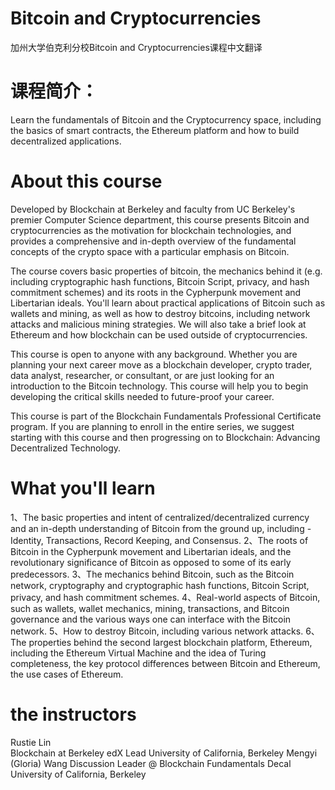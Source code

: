 # Bitcoin and Cryptocurrencies
加州大学伯克利分校Bitcoin and Cryptocurrencies课程中文翻译

# 课程简介：
Learn the fundamentals of Bitcoin and the Cryptocurrency space, including the basics of smart contracts, the Ethereum platform and how to build decentralized applications.

# About this course

Developed by Blockchain at Berkeley and faculty from UC Berkeley's premier Computer Science department, this course presents Bitcoin and cryptocurrencies as the motivation for blockchain technologies, and provides a comprehensive and in-depth overview of the fundamental concepts of the crypto space with a particular emphasis on Bitcoin. 

The course covers basic properties of bitcoin, the mechanics behind it (e.g. including cryptographic hash functions, Bitcoin Script, privacy, and hash commitment schemes) and its roots in the Cypherpunk movement and Libertarian ideals. You'll learn about practical applications of Bitcoin such as wallets and mining, as well as how to destroy bitcoins, including network attacks and malicious mining strategies. We will also take a brief look at Ethereum and how blockchain can be used outside of cryptocurrencies. 

This course is open to anyone with any background. Whether you are planning your next career move as a blockchain developer, crypto trader, data analyst, researcher, or consultant, or are just looking for an introduction to the Bitcoin technology. This course will help you to begin developing the critical skills needed to future-proof your career. 

This course is part of the Blockchain Fundamentals Professional Certificate program.  If you are planning to enroll in the entire series, we suggest starting with this course and then progressing on to Blockchain: Advancing Decentralized Technology.

# What you'll learn
1、The basic properties and intent of centralized/decentralized currency and an in-depth understanding of Bitcoin from the ground up, including - Identity, Transactions, Record Keeping, and Consensus.
2、The roots of Bitcoin in the Cypherpunk movement and Libertarian ideals, and the revolutionary significance of Bitcoin as opposed to some of its early predecessors.
3、The mechanics behind Bitcoin, such as the Bitcoin network, cryptography and cryptographic hash functions, Bitcoin Script, privacy, and hash commitment schemes.
4、Real-world aspects of Bitcoin, such as wallets, wallet mechanics, mining, transactions, and Bitcoin governance and the various ways one can interface with the Bitcoin network.
5、How to destroy Bitcoin, including various network attacks. 
6、The properties behind the second largest blockchain platform, Ethereum, including the Ethereum Virtual Machine and the idea of Turing completeness, the key protocol differences between Bitcoin and Ethereum, the use cases of Ethereum.

# the instructors
Rustie Lin  
    Blockchain at Berkeley edX Lead
    University of California, Berkeley
Mengyi (Gloria) Wang
    Discussion Leader @ Blockchain Fundamentals Decal
    University of California, Berkeley
